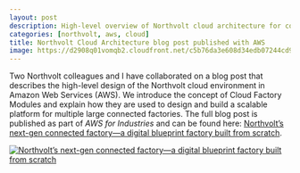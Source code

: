 ```yaml
---
layout: post
description: High-level overview of Northvolt cloud architecture for connected factories
categories: [northvolt, aws, cloud]
title: Northvolt Cloud Architecture blog post published with AWS
image: https://d2908q01vomqb2.cloudfront.net/c5b76da3e608d34edb07244cd9b875ee86906328/2022/03/29/Graphic-1-Factories-2.png
---
```


Two Northvolt colleagues and I have collaborated on a blog post that describes the high-level design of the Northvolt cloud environment in Amazon Web Services (AWS). We introduce the concept of Cloud Factory Modules and explain how they are used to design and build a scalable platform for multiple large connected factories. The full blog post is published as part of *AWS for Industries* and can be found here: [Northvolt’s next-gen connected factory—a digital blueprint factory built from scratch](https://aws.amazon.com/blogs/industries/northvolts-next-gen-connected-factory-a-digital-blueprint-factory-built-from-scratch/).

[![Northvolt’s next-gen connected factory—a digital blueprint factory built from scratch](https://d2908q01vomqb2.cloudfront.net/c5b76da3e608d34edb07244cd9b875ee86906328/2022/03/29/Graphic-1-Factories-2.png)](https://aws.amazon.com/blogs/industries/northvolts-next-gen-connected-factory-a-digital-blueprint-factory-built-from-scratch/ "Northvolt’s next-gen connected factory—a digital blueprint factory built from scratch")
